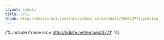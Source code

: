 ```yaml
---
layout: sieutv
title: 3771
thumb: http://hdsite.net/contents/videos_screenshots/3000/3771/preview_360p.mp4.jpg
---
```

{% include iframe src='http://hdsite.net/embed/3771' %}
 

